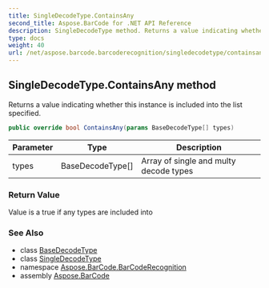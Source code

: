```yaml
---
title: SingleDecodeType.ContainsAny
second_title: Aspose.BarCode for .NET API Reference
description: SingleDecodeType method. Returns a value indicating whether this instance is included into the list specified
type: docs
weight: 40
url: /net/aspose.barcode.barcoderecognition/singledecodetype/containsany/
---
```

## SingleDecodeType.ContainsAny method

Returns a value indicating whether this instance is included into the list specified.

```csharp
public override bool ContainsAny(params BaseDecodeType[] types)
```

| Parameter | Type | Description |
| --- | --- | --- |
| types | BaseDecodeType[] | Array of single and multy decode types |

### Return Value

Value is a true if any types are included into

### See Also

* class [BaseDecodeType](../../basedecodetype/)
* class [SingleDecodeType](../)
* namespace [Aspose.BarCode.BarCodeRecognition](../../singledecodetype/)
* assembly [Aspose.BarCode](../../../)


